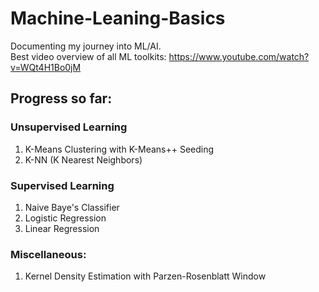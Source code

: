 # Machine-Leaning-Basics
Documenting my journey into ML/AI.\
Best video overview of all ML toolkits: https://www.youtube.com/watch?v=WQt4H1Bo0jM

## Progress so far:
### Unsupervised Learning
1. K-Means Clustering with K-Means++ Seeding
2. K-NN (K Nearest Neighbors)
### Supervised Learning
1. Naive Baye's Classifier
2. Logistic Regression
3. Linear Regression
### Miscellaneous:
1. Kernel Density Estimation with Parzen-Rosenblatt Window
